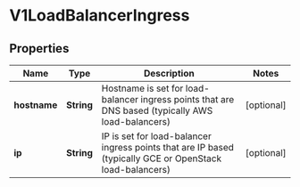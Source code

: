 
# V1LoadBalancerIngress

## Properties
Name | Type | Description | Notes
------------ | ------------- | ------------- | -------------
**hostname** | **String** | Hostname is set for load-balancer ingress points that are DNS based (typically AWS load-balancers) |  [optional]
**ip** | **String** | IP is set for load-balancer ingress points that are IP based (typically GCE or OpenStack load-balancers) |  [optional]



